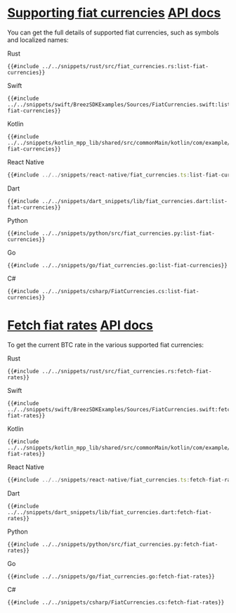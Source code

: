<h1 id="supporting-fiat-currencies">
    <a class="header" href="#supporting-fiat-currencies">Supporting fiat currencies</a>
    <a class="tag" target="_blank" href="https://breez.github.io/breez-sdk-greenlight/breez_sdk_core/struct.BreezServices.html#method.list_fiat_currencies">API docs</a>
</h1>

You can get the full details of supported fiat currencies, such as symbols and localized names:

<custom-tabs category="lang">
<div slot="title">Rust</div>
<section>

```rust,ignore
{{#include ../../snippets/rust/src/fiat_currencies.rs:list-fiat-currencies}}
```
</section>

<div slot="title">Swift</div>
<section>

```swift,ignore
{{#include ../../snippets/swift/BreezSDKExamples/Sources/FiatCurrencies.swift:list-fiat-currencies}}
```
</section>

<div slot="title">Kotlin</div>
<section>

```kotlin,ignore
{{#include ../../snippets/kotlin_mpp_lib/shared/src/commonMain/kotlin/com/example/kotlinmpplib/FiatCurrencies.kt:list-fiat-currencies}}
```
</section>

<div slot="title">React Native</div>
<section>

```typescript
{{#include ../../snippets/react-native/fiat_currencies.ts:list-fiat-currencies}}
```
</section>

<div slot="title">Dart</div>
<section>

```dart,ignore
{{#include ../../snippets/dart_snippets/lib/fiat_currencies.dart:list-fiat-currencies}}
```
</section>

<div slot="title">Python</div>
<section>

```python,ignore
{{#include ../../snippets/python/src/fiat_currencies.py:list-fiat-currencies}}
```
</section>

<div slot="title">Go</div>
<section>

```go,ignore
{{#include ../../snippets/go/fiat_currencies.go:list-fiat-currencies}}
```
</section>

<div slot="title">C#</div>
<section>

```cs,ignore
{{#include ../../snippets/csharp/FiatCurrencies.cs:list-fiat-currencies}}
```
</section>
</custom-tabs>

<h1 id="fetch-fiat-rates">
    <a class="header" href="#fetch-fiat-rates">Fetch fiat rates</a>
    <a class="tag" target="_blank" href="https://breez.github.io/breez-sdk-greenlight/breez_sdk_core/struct.BreezServices.html#method.fetch_fiat_rates">API docs</a>
</h1>

To get the current BTC rate in the various supported fiat currencies:

<custom-tabs category="lang">
<div slot="title">Rust</div>
<section>

```rust,ignore
{{#include ../../snippets/rust/src/fiat_currencies.rs:fetch-fiat-rates}}
```
</section>

<div slot="title">Swift</div>
<section>

```swift,ignore
{{#include ../../snippets/swift/BreezSDKExamples/Sources/FiatCurrencies.swift:fetch-fiat-rates}}
```
</section>

<div slot="title">Kotlin</div>
<section>

```kotlin,ignore
{{#include ../../snippets/kotlin_mpp_lib/shared/src/commonMain/kotlin/com/example/kotlinmpplib/FiatCurrencies.kt:fetch-fiat-rates}}
```
</section>

<div slot="title">React Native</div>
<section>

```typescript
{{#include ../../snippets/react-native/fiat_currencies.ts:fetch-fiat-rates}}
```
</section>

<div slot="title">Dart</div>
<section>

```dart,ignore
{{#include ../../snippets/dart_snippets/lib/fiat_currencies.dart:fetch-fiat-rates}}
```
</section>

<div slot="title">Python</div>
<section>

```python,ignore
{{#include ../../snippets/python/src/fiat_currencies.py:fetch-fiat-rates}}
```
</section>

<div slot="title">Go</div>
<section>

```go,ignore
{{#include ../../snippets/go/fiat_currencies.go:fetch-fiat-rates}}
```
</section>

<div slot="title">C#</div>
<section>

```cs,ignore
{{#include ../../snippets/csharp/FiatCurrencies.cs:fetch-fiat-rates}}
```
</section>
</custom-tabs>
